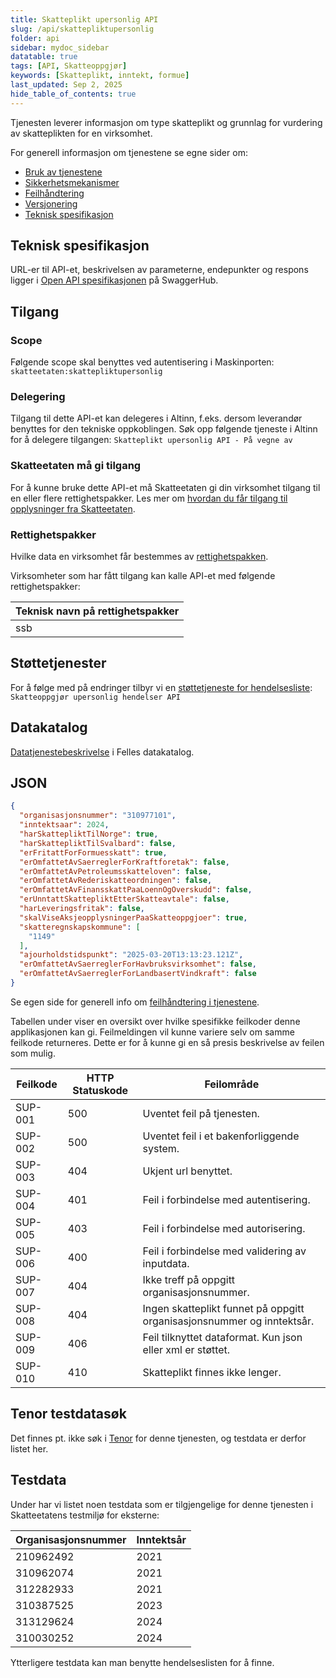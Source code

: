 ```yaml
---
title: Skatteplikt upersonlig API
slug: /api/skattepliktupersonlig
folder: api
sidebar: mydoc_sidebar
datatable: true
tags: [API, Skatteoppgjør]
keywords: [Skatteplikt, inntekt, formue]
last_updated: Sep 2, 2025
hide_table_of_contents: true
---
```

<Summary>Tjenesten leverer informasjon om type skatteplikt og grunnlag for vurdering av skatteplikten for en virksomhet.</Summary>

<Tabs underline={true}>
<TabItem headerText="Om tjenesten" itemKey="itemKey-1" default>

For generell informasjon om tjenestene se egne sider om:

* [Bruk av tjenestene](../om/bruk.md)
* [Sikkerhetsmekanismer](../om/sikkerhet.md)
* [Feilhåndtering](../om/feil.md)
* [Versjonering](../om/versjoner.md)
* [Teknisk spesifikasjon](../om/tekniskspesifikasjon.md)

## Teknisk spesifikasjon
URL-er til API-et, beskrivelsen av parameterne, endepunkter og respons ligger i [Open API spesifikasjonen](https://app.swaggerhub.com/apis/skatteetaten/skatteplikt-upersonlig-api) på SwaggerHub.

## Tilgang

### Scope
Følgende scope skal benyttes ved autentisering i Maskinporten: `skatteetaten:skattepliktupersonlig`

### Delegering
Tilgang til dette API-et kan delegeres i Altinn, f.eks. dersom leverandør benyttes for den tekniske oppkoblingen. Søk opp følgende tjeneste i Altinn for å delegere tilgangen: `Skatteplikt upersonlig API - På vegne av`

### Skatteetaten må gi tilgang
For å kunne bruke dette API-et må Skatteetaten gi din virksomhet tilgang til en eller flere rettighetspakker. Les mer om [hvordan du får tilgang til opplysninger fra Skatteetaten](https://www.skatteetaten.no/deling/).

### Rettighetspakker
Hvilke data en virksomhet får bestemmes av [rettighetspakken](../om/rettighetspakker.md).

Virksomheter som har fått tilgang kan kalle API-et med følgende rettighetspakker:

| Teknisk navn på rettighetspakker |	
|-------------------------|
| ssb                     |

## Støttetjenester

For å følge med på endringer tilbyr vi en [støttetjeneste for hendelsesliste](./hendelser.md): `Skatteoppgjør upersonlig hendelser API`

## Datakatalog
[Datatjenestebeskrivelse](https://data.norge.no/dataservices/b2ef75a2-745e-328d-8677-bfeeacea6cab) i Felles datakatalog.

</TabItem>
<TabItem headerText="Eksempler" itemKey="itemKey-2"> 

## JSON
```json
{
  "organisasjonsnummer": "310977101",
  "inntektsaar": 2024,
  "harSkattepliktTilNorge": true,
  "harSkattepliktTilSvalbard": false,
  "erFritattForFormuesskatt": true,
  "erOmfattetAvSaerreglerForKraftforetak": false,
  "erOmfattetAvPetroleumsskatteloven": false,
  "erOmfattetAvRederiskatteordningen": false,
  "erOmfattetAvFinansskattPaaLoennOgOverskudd": false,
  "erUnntattSkattepliktEtterSkatteavtale": false,
  "harLeveringsfritak": false,
  "skalViseAksjeopplysningerPaaSkatteoppgjoer": true,
  "skatteregnskapskommune": [
    "1149"
  ],
  "ajourholdstidspunkt": "2025-03-20T13:13:23.121Z",
  "erOmfattetAvSaerreglerForHavbruksvirksomhet": false,
  "erOmfattetAvSaerreglerForLandbasertVindkraft": false
}
```


</TabItem>
<TabItem headerText="Feilkoder" itemKey="itemKey-3">

Se egen side for generell info om [feilhåndtering i tjenestene](../om/feil.md).

Tabellen under viser en oversikt over hvilke spesifikke feilkoder denne applikasjonen kan gi. Feilmeldingen vil kunne variere selv om samme feilkode returneres. Dette er for å kunne gi en så presis beskrivelse av feilen som mulig.

| Feilkode | HTTP Statuskode | Feilområde                                                                        |
|----------|-----------------|-----------------------------------------------------------------------------------|
| SUP-001  | 500             | Uventet feil på tjenesten.                                                        |
| SUP-002  | 500             | Uventet feil i et bakenforliggende system.                                        |
| SUP-003  | 404             | Ukjent url benyttet.                                                              |
| SUP-004  | 401             | Feil i forbindelse med autentisering.                                             |
| SUP-005  | 403             | Feil i forbindelse med autorisering.                                              |
| SUP-006  | 400             | Feil i forbindelse med validering av inputdata.                                   |
| SUP-007  | 404             | Ikke treff på oppgitt organisasjonsnummer.                                        |
| SUP-008  | 404             | Ingen skatteplikt funnet på oppgitt organisasjonsnummer og inntektsår. |
| SUP-009  | 406             | Feil tilknyttet dataformat. Kun json eller xml er støttet.                        |
| SUP-010  | 410             | Skatteplikt finnes ikke lenger.                                                |

</TabItem>
<TabItem headerText="Informasjonsmodell" itemKey="itemKey-4">

</TabItem>
<TabItem headerText="Test" itemKey="itemKey-5">

## Tenor testdatasøk
Det finnes pt. ikke søk i [Tenor](../test/tenor.md) for denne tjenesten, og testdata er derfor listet her.

## Testdata

Under har vi listet noen testdata som er tilgjengelige for denne tjenesten i Skatteetatens testmiljø for eksterne: 

| Organisasjonsnummer | Inntektsår |
|---|------------|
| 210962492  | 2021       |
| 310962074  | 2021       |
| 312282933  | 2021       |
| 310387525  | 2023       |
| 313129624  | 2024       |
| 310030252  | 2024       |
  
Ytterligere testdata kan man benytte hendelseslisten for å finne.

</TabItem>
</Tabs>
